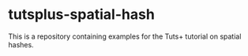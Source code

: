 # tutsplus-spatial-hash
This is a repository containing examples for the Tuts+ tutorial on spatial hashes.
